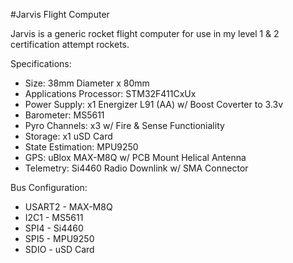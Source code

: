 #Jarvis Flight Computer

Jarvis is a generic rocket flight computer for use in my level 1 & 2 certification attempt rockets.

Specifications:
- Size: 38mm Diameter x 80mm
- Applications Processor: STM32F411CxUx
- Power Supply: x1 Energizer L91 (AA) w/ Boost Coverter to 3.3v
- Barometer: MS5611
- Pyro Channels: x3 w/ Fire & Sense Functioniality
- Storage: x1 uSD Card
- State Estimation: MPU9250
- GPS: uBlox MAX-M8Q w/ PCB Mount Helical Antenna
- Telemetry: Si4460 Radio Downlink w/ SMA Connector


Bus Configuration:
- USART2 - MAX-M8Q
- I2C1 - MS5611
- SPI4 - Si4460
- SPI5 - MPU9250
- SDIO - uSD Card
